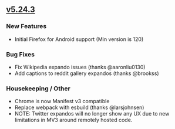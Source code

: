 ## [v5.24.3](https://github.com/honestbleeps/Reddit-Enhancement-Suite/releases/v5.24.3)

### New Features

- Initial Firefox for Android support (Min version is 120)

### Bug Fixes

- Fix Wikipedia expando issues (thanks @aaronliu0130)
- Add captions to reddit gallery expandos (thanks @brookss)

### Housekeeping / Other

- Chrome is now Manifest v3 compatible
- Replace webpack with esbuild (thanks @larsjohnsen)
- NOTE: Twitter expandos will no longer show any UX due to new limitations in MV3 around remotely hosted code.
